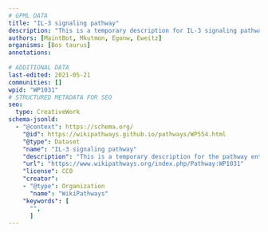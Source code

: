 ```yaml
---
# GPML DATA
title: "IL-3 signaling pathway"
description: "This is a temporary description for IL-3 signaling pathway"
authors: [MaintBot, Mkutmon, Egonw, Eweitz]
organisms: [Bos taurus]
annotations:
  
# ADDITIONAL DATA
last-edited: 2021-05-21
communities: []
wpid: "WP1031"
# STRUCTURED METADATA FOR SEO
seo:
  type: CreativeWork
schema-jsonld:
  - "@context": https://schema.org/
    "@id": https://wikipathways.github.io/pathways/WP554.html
    "@type": Dataset
    "name": "IL-3 signaling pathway"
    "description": "This is a temporary description for the pathway entitled: IL-3 signaling pathway"
    "url": "https://www.wikipathways.org/index.php/Pathway:WP1031"
    "license": CC0
    "creator":
    - "@type": Organization
      "name": "WikiPathways"
    "keywords": [
      "",
      ]
---
```

